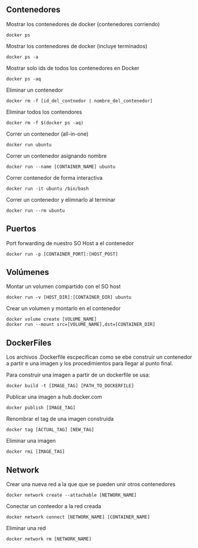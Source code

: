 ## Contenedores  

Mostrar los contenedores de docker (contenedores corriendo)

```
docker ps
```

Mostrar los contenedores de docker (incluye terminados)

```
docker ps -a
```

Mostrar solo ids de todos los contenedores en Docker
```
docker ps -aq
```

Eliminar un contenedor
```
docker rm -f [id_del_contnedor | nombre_del_contenedor]
```

Eliminar todos los contendores
```
docker rm -f $(docker ps -aq)
```

Correr un contenedor (all-in-one)
```
docker run ubuntu
```

Correr un contenedor asignando nombre
```
docker run --name [CONTAINER_NAME] ubuntu
```

Correr contenedor de forma interactiva
```
docker run -it ubuntu /bin/bash
```

Correr un contenedor y elimnarlo al terminar
```
docker run --rm ubuntu
```


## Puertos
Port forwarding de nuestro SO Host a el contenedor
```
docker run -p [CONTAINER_PORT]:[HOST_POST]
```

## Volúmenes

Montar un volumen compartido con el SO host

```
docker run -v [HOST_DIR]:[CONTAINER_DIR] ubuntu
```

Crear un volumen y montarlo en el contenedor

```
docker volume create [VOLUME_NAME]
docker run --mount src=[VOLUME_NAME],dst=[CONTAINER_DIR]
```

## DockerFiles

Los archivos .Dockerfile escpecifican como se ebe construir un contenedor a partir e una imagen y los procedimientos para llegar al punto final.

Para construir una imagen a partir de un dockerfile se usa:

```
docker build -t [IMAGE_TAG] [PATH_TO_DOCKERFILE]
```

Publicar una imagen a hub.docker.com
```
docker publish [IMAGE_TAG]
```

Renombrar el tag de una imagen construida
```
docker tag [ACTUAL_TAG] [NEW_TAG]
```
Eliminar una imagen
```
docker rmi [IMAGE_TAG]
```

## Network
Crear una nueva red a la que que se pueden unir otros contenedores
```
docker network create --attachable [NETWORK_NAME]
```
Conectar un conteedor a la red creada
```
docker network connect [NETWORK_NAME] [CONTAINER_NAME]
```
Eliminar una red
```
docker network rm [NETWORK_NAME]
```
